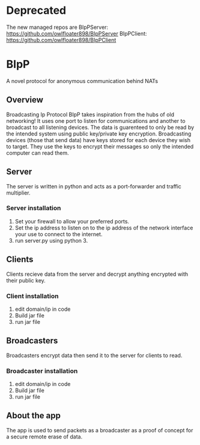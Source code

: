 # Deprecated
The new managed repos are
BIpPServer: https://github.com/owlfloater898/BIpPServer
BIpPClient: https://github.com/owlfloater898/BIpPClient

# BIpP
A novel protocol for anonymous communication behind NATs

## Overview

Broadcasting Ip Protocol BIpP takes inspiration from the hubs of old networking! It uses one port to listen for communications and another to broadcast to all listening devices. The data is guarenteed to only be read by the intended system using public key/private key encryption. Broadcasting devices (those that send data) have keys stored for each device they wish to target. They use the keys to encrypt their messages so only the intended computer can read them.

## Server

The server is written in python and acts as a port-forwarder and traffic multiplier.

### Server installation

1. Set your firewall to allow your preferred ports.
2. Set the ip address to listen on to the ip address of the network interface your use to connect to the internet.
3. run server.py using python 3.

## Clients

Clients recieve data from the server and decrypt anything encrypted with their public key.

### Client installation

1. edit domain/ip in code
2. Build jar file
3. run jar file

## Broadcasters

Broadcasters encrypt data then send it to the server for clients to read.

### Broadcaster installation

1. edit domain/ip in code
2. Build jar file
3. run jar file

## About the app

The app is used to send packets as a broadcaster as a proof of concept for a secure remote erase of data.
